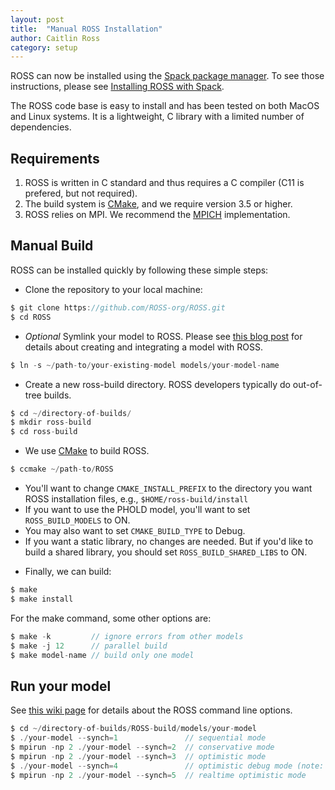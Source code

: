 ```yaml
---
layout: post
title:  "Manual ROSS Installation"
author: Caitlin Ross
category: setup
---
```


ROSS can now be installed using the [Spack package manager](https://spack.io/).
To see those instructions, please see [Installing ROSS with Spack](spack.html).

The ROSS code base is easy to install and has been tested on both MacOS and Linux systems.
It is a lightweight, C library with a limited number of dependencies.

## Requirements

1. ROSS is written in C standard and thus requires a C compiler (C11 is prefered, but not required).
2. The build system is [CMake](www.cmake.org), and we require version 3.5 or higher.
3. ROSS relies on MPI. We recommend the [MPICH](www.mpich.org) implementation.

## Manual Build

ROSS can be installed quickly by following these simple steps:

- Clone the repository to your local machine:

```C
$ git clone https://github.com/ROSS-org/ROSS.git
$ cd ROSS
```

- *Optional* Symlink your model to ROSS.
Please see [this blog post](https://github.com/ross-org/ROSS/wiki/Constructing-the-Model) for details about creating and integrating a model with ROSS.

```C
$ ln -s ~/path-to/your-existing-model models/your-model-name
```


- Create a new ross-build directory. ROSS developers typically do out-of-tree builds.

```C
$ cd ~/directory-of-builds/
$ mkdir ross-build
$ cd ross-build
```

- We use [CMake](www.cmake.org) to build ROSS. <br/>
```C
$ ccmake ~/path-to/ROSS
```
  * You'll want to change `CMAKE_INSTALL_PREFIX` to the directory you want ROSS installation files, e.g., `$HOME/ross-build/install`
  * If you want to use the PHOLD model, you'll want to set `ROSS_BUILD_MODELS` to ON.
  * You may also want to set `CMAKE_BUILD_TYPE` to Debug.
  * If you want a static library, no changes are needed. But if you'd like to build a shared library, you should set `ROSS_BUILD_SHARED_LIBS` to ON.

- Finally, we can build:

```C
$ make
$ make install
```

For the make command, some other options are:

```C
$ make -k         // ignore errors from other models
$ make -j 12      // parallel build
$ make model-name // build only one model
```

## Run your model

See [this wiki page](https://github.com/carothersc/ROSS/wiki/Running-the-Simulator) for details about the ROSS command line options.

```C
$ cd ~/directory-of-builds/ROSS-build/models/your-model
$ ./your-model --synch=1               // sequential mode
$ mpirun -np 2 ./your-model --synch=2  // conservative mode
$ mpirun -np 2 ./your-model --synch=3  // optimistic mode
$ ./your-model --synch=4               // optimistic debug mode (note: not a parallel execution!)
$ mpirun -np 2 ./your-model --synch=5  // realtime optimistic mode
```
